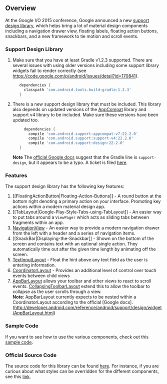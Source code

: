 ## Overview

At the Google I/O 2015 conference, Google announced a new [support design library](http://android-developers.blogspot.com/2015/05/android-design-support-library.html), which helps bring a lot of material design components including a navigation drawer view, floating labels, floating action buttons, snackbars, and a new framework to tie motion and scroll events.

### Support Design Library

1. Make sure that you have at least Gradle v1.2.3 supported.  There are several issues with using older versions including some support library widgets fail to render correctly (see  https://code.google.com/p/android/issues/detail?id=170841).  

   ```gradle
      dependencies {
        classpath 'com.android.tools.build:gradle:1.2.3'
      }
   ```
2. There is a new support design library that must be included.   This library also depends on updated versions of the [AppCompat](http://android-developers.blogspot.com/2014/10/appcompat-v21-material-design-for-pre.html) library and support v4 library to be included.  Make sure these versions have been updated too.

   ```gradle
        dependencies {
          compile 'com.android.support:appcompat-v7:22.2.0'
          compile 'com.android.support:support-v4:22.2.0'
          compile 'com.android.support:design:22.2.0'
      }
   ```
   **Note** The [official Google docs](http://developer.android.com/tools/support-library/features.html#design) suggest that the Gradle line is `support-design`, but it   appears to be a typo.  A ticket is filed [here](https://code.google.com/p/android/issues/detail?id=175066).

### Features

The support design library has the following key features:

1. [[FloatingActionButton|Floating-Action-Buttons]] - A round button at the bottom right denoting a primary action on your interface. Promoting key actions within a modern material design app.
2. [[TabLayout|Google-Play-Style-Tabs-using-TabLayout]] - An easier way to put tabs around a `ViewPager` which acts as sliding tabs between fragments within an app.
3. [NavigationView](https://developer.android.com/reference/android/support/design/widget/NavigationView.html) - An easier way to provide a modern navigation drawer from the left with a header and a series of navigation items. 
4. [[SnackBar|Displaying-the-Snackbar]] - Shown on the bottom of the screen and contains text with an optional single action. They automatically time out after the given time length by animating off the screen.
5. [TextInputLayout](http://developer.android.com/reference/android/support/design/widget/TextInputLayout.html) - Float the hint above any text field as the user is entering information. 
6. [CoordinatorLayout](http://developer.android.com/reference/android/support/design/widget/CoordinatorLayout.html) - Provides an additional level of control over touch events between child views
7. [AppBarLayout](http://developer.android.com/reference/android/support/design/widget/AppBarLayout.html) allows your toolbar and other views to react to scroll events. [CollapsingToolbarLayout](http://developer.android.com/reference/android/support/design/widget/CollapsingToolbarLayout.html) extend this to allow the toolbar to collapse as the user scrolls through a view.  
**Note**: AppBarLayout currently expects to be nested within a CoordinatorLayout according to the official [Google docs].(http://developer.android.com/reference/android/support/design/widget/AppBarLayout.html)

### Sample Code

If you want to see how to use the various components, check out this [sample code](https://github.com/chrisbanes/cheesesquare).

### Official Source Code

The source code for this library can be found [here](https://android.googlesource.com/platform/frameworks/support.git/+/master/design/).  For instance, if you are curious about what styles can be overridden for the different components, see this [link](https://android.googlesource.com/platform/frameworks/support.git/+/master/design/res/values/styles.xml).